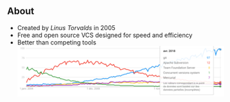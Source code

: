 ## About

* Created by *Linus Torvalds* in 2005
* Free and open source VCS designed for speed and efficiency
* Better than competing tools
![Trends](lib/images/trends.png)